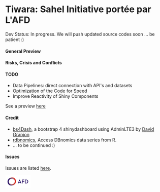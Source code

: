 # Tiwara: Sahel Initiative portée par L'AFD 
Dev Status: In progress. We will push updated source codes soon ... be patient :)  
#### General Preview



#### Risks, Crisis and Conflicts 



#### TODO

* Data Pipelines: direct connection with API's and datasets 
* Optimization of the Code for Speed
* Improve Reactivity of Shiny Components

See a preview [here](https://afdshiny.shinyapps.io/TiwaraDev/)

#### Credit

* [bs4Dash](https://github.com/DivadNojnarg/bs4Dash), a bootstrap 4 shinydashboard using AdminLTE3 by [David Granjon](https://twitter.com/divadnojnarg)
* [rdbnomics](https://git.nomics.world/dbnomics/rdbnomics), Access DBnomics data series from R.
* ... to be continued :)

#### Issues

Issues are listed [here](https://github.com/brainy749/Tiwara-G5-Sahel/issues).


![AFD](Logo_AFD_2016.png) 
